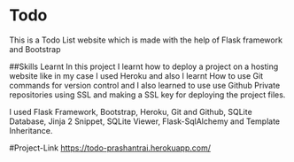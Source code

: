 # Todo
This is a Todo List website which is made with the help of Flask framework and Bootstrap

##Skills Learnt
In this project I learnt how to deploy a project on a hosting website like in my case I used Heroku and also I learnt How to use Git commands for version control and I also learned to use use Github Private repositories using SSL and making a SSL key for deploying the project files.

I used Flask Framework, Bootstrap, Heroku, Git and Github, SQLite Database, Jinja 2 Snippet, SQLite Viewer, Flask-SqlAlchemy and Template Inheritance.

#Project-Link
https://todo-prashantrai.herokuapp.com/

